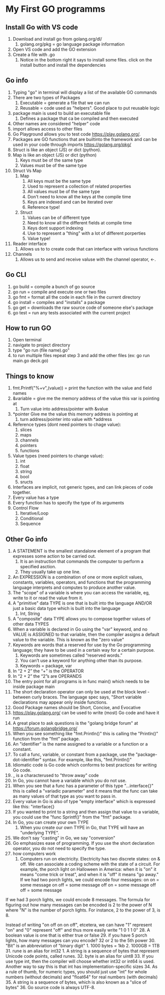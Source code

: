 # My First GO programms

## Install Go with VS code

1. Download and install go from golang.org/dl/
   1. golang.org/pkg = go language package information
2. Open VS code and add the GO extension
3. Create a file with .go
   1. Notice in the bottom right it says to install some files. click on the install button and install the dependencies

## Go info

1. Typing "go" in terminal will display a list of the available GO commands
2. There are two types of Packages
   1. Executable = generate a file that we can run
   2. Reusable = code used as "helpers". Good place to put reusable logic
3. package main is used to build an executable file
   1. Defines a package that ca be compiled and then executed
4. Other names are considered "helper" code
5. import allows access to other files
6. Go Playground allows you to test code <https://play.golang.org/>.
7. Packages are GO functions that are builtinto the framework and can be used in your code through imports <https://golang.org/pkg/>
8. Struct is like an object (JS) or dict (python).
9. Map is like an object (JS) or dict (python)
   1. Keys must be of the same type
   2. Values must be of the same type
10. Struct Vs Map
    1. Map
       1. All keys must be the same type
       2. Used to represent a collection of related properties
       3. All values must be of the same type
       4. Don't need to know all the keys at the compile time
       5. Keys are indexed and can be iterated over
       6. Reference type!
    2. Struct
       1. Values can be of different type
       2. Need to know all the different fields at compile time
       3. Keys dont support indexing
       4. Use to represent a "thing" with a lot of different porperties
       5. Value type!
11. Reader interface
    1. Allows us to to create code that can interface with various functions
12. Channels
    1. Allows us to send and receive valuse with the channel operator, <-.

## Go CLI

1. go build = compile a bunch of go source
2. go run = compile and execute one or two files
3. go fmt = format all the code in each file in the current directory
4. go install = compiles and "installs" a package
5. go get = downloads the raw source code of someone else's package
6. go test = run any tests associated with the current project

## How to run GO

1. Open terminal
2. navigate to project directory
3. type "go run (file name).go"
4. to run multiple files repeat step 3 and add the other files (ex: go run main.go deck.go)

## Things to know

1. fmt.Printf("%+v",(value)) = print the function with the value and field names
2. &variable = give me the memory address of the value this var is pointing at
   1. Turn value into address/pointer with &value
3. *pointer Give me the value this memory address is pointing at
   1. turn address/pointer into value with *address
4. Reference types (dont need pointers to chage value):
   1. slices
   2. maps
   3. channels
   4. pointers
   5. functions
5. Value types (need pointers to change value):
   1. int
   2. float
   3. string
   4. bool
   5. sructs
6. Interfaces are implicit, not generic types, and can link pieces of code together.
7. Every value has a type
8. Every function has to specify the type of its arguments
9. Control Flow
   1. Iterative/Loop
   2. Conditional
   3. Sequence

## Other Go info

1. A STATEMENT is the smallest standalone element of a program that expresses some action to be carried out.
   1. It is an instruction that commands the computer to perform a specified asction.
   2. They usually take up one line.
2. An EXPRESSION is a combination of one or more explicit values, constants, variables, operators, and functions that the programming language interprets and computes to produce another value.
3. The "scope" of a variable is where you can access the variable, eg, write to it or read the value from it.
4. A "primitive" data TYPE is one that is built into the language AND/OR just a basic data type which is built into the language
   1. Int, String
5. A "composite" data TYPE allows you to compose together values of other data TYPES
6. When a variable is declared in Go using the "var" keyword, and no VALUE is ASSIGNED to that variable, then the compiler assigns a default value to the variable. This is known as the "zero value"
7. Keywords are words that a reserved for use by the Go programming language; they have to be used in a certain way for a certain purpose.
   1. Keywords are sometimes called “reserved words.”
   2. You can’t use a keyword for anything other than its purpose.
   3. Keywords = package, var
8. In “2 + 2” the “+” is the OPERATOR 
9. In “2 + 2” the “2”s are OPERANDS
10. The entry point for all programs is in func main() which needs to be inside package main
11. The short declaration operator can only be used at the block level - between curly braces. The language spec says, "Short variable declarations may appear only inside functions.
12. Good Package names should be Short, Concise, and Evocative
13. https://play.golang.org/ can be used to write (most) Go code and have it run
14. A great place to ask questions is the "golang bridge forum" at https://forum.golangbridge.org/ 
15. When you see something like "fmt.Println()" this is calling the "Println()" function from the "fmt" package.
16. An "identifier" is the name assigned to a variable or a function or a constant.
17. To call a func, variable, or constant from a package, use the "package-dot-identifier" syntax. For example, like this, "fmt.Println()" 
18. Idiomatic code is Go code which conforms to best practices for writing Go code.
19. _ is a characterused to "throw away" code
20. In Go, you cannot have a variable which you do not use.
21. When you see that a func has a parameter of this type "...interface{}" this is called a "variadic parameter" and it means that the func can take as many values of that type as you want to pass in.
22. Every value in Go is also of type "empty interface" which is expressed like this: "interface{}
23. If you wanted to print to a string and then assign that value to a variable, you could use the "func Sprintf()" from the "fmt" package.
24. In Go, you can create your own TYPE
    1. When you create our own TYPE in Go, that TYPE will have an "underlying TYPE".
25. We don't say "casting" in Go, we say "conversion"
26. Go emphasizes ease of programming. If you use the short declaration operator, you do not need to specify the type.
27. how computers work
    1.  Computers run on electricity. Electricity has two discrete states: on & off. We can associate a coding scheme with the state of a circuit. For example, the porch light on Halloween in America: when it is "on" it means "come trick or treat", and when it is "off" it means "go away." If we had two porch lights, we could encode four messages:
   on on = some message
   on off = some message
   off on = some message
   off off = some message

   If we had 3 porch lights, we could encode 8 messages. The formula for figuring out how many messages can be encoded is 2 to the power of N where "N" is the number of porch lights. For instance, 2 to the power of 3, is 8.

   Instead of writing "on off on on off", etcetera, we can have "1" represent "on" and "0" represent "off" and thus more easily write "1 0 1 1 0"
28. A boolean value is one that is either true or false
29. if you have 5 porch lights, how many messages can you encode? 32 or 2 to the 5th power
30. "Bit" is an abbreviation of "binary digit"
    1.  1000 bytes = 1kb
    2.  1000GB = 1TB
31. rune is an alias for int32
    1.  A string is a sequence of bytes that represent Unicode code points, called runes.
32. byte is an alias for uint8
33. If you use type int, then the compiler will choose whether int32 or int64 is used. Another way to say this is that int has implementation-specific sizes
34. As a rule of thumb, for numeric types, you should just use "int" for whole numbers (without decimals) and "float64" for real numbers (with decimals)
35. A string is a sequence of bytes, which is also known as a "slice of bytes"
36. Go source code is always UTF-8.
